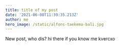 ```yaml
---
title: title of my post
date: '2021-06-08T11:39:35.213Z'
author: me
hero_image: /static/alfons-taekema-bali.jpg
---
```

New post, who dis? hi there if you know me kvercxo